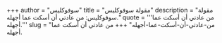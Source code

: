 +++
author = "سوفوكليس"
title = "مقولة سوفوكليس"
description = "مقولة سوفوكليس: من عادتي أن أسكت عما أجهله."
quote = '''من عادتي أن أسكت عما أجهله.'''
slug = "من-عادتي-أن-أسكت-عما-أجهله"
+++
من عادتي أن أسكت عما أجهله.
